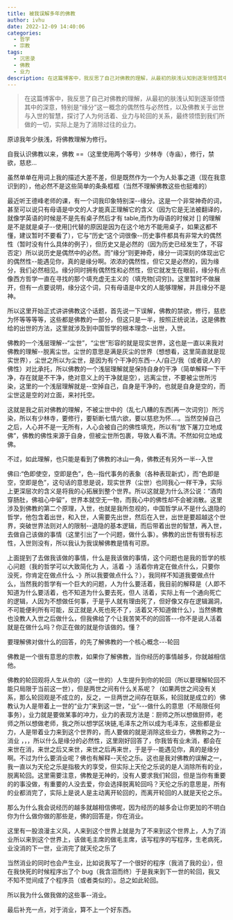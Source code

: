 ```yaml
---
title: 被我误解多年的佛教
author: ivhu
date: 2022-12-09 14:40:06
categories:
  - 哲学
  - 宗教
tags:
  - 沉思录
  - 佛教
  - 业力
description: 在这篇博客中，我反思了自己对佛教的理解，从最初的肤浅认知到逐渐领悟其中的深意，特别是“缘分”这一概念的偶然性与必然性，以及佛教关于出世与入世的智慧，探讨了人为何活着、业力与轮回的关系，最终领悟到我们所做的一切，实际上是为了消除过往的业力。
---
```


> 在这篇博客中，我反思了自己对佛教的理解，从最初的肤浅认知到逐渐领悟其中的深意，特别是“缘分”这一概念的偶然性与必然性，以及佛教关于出世与入世的智慧，探讨了人为何活着、业力与轮回的关系，最终领悟到我们所做的一切，实际上是为了消除过往的业力。

原谅我年少肤浅，将佛教理解为修行。

自我认识佛教以来，佛教 ==（这里使用两个等号）少林寺（寺庙），修行，禁欲，慈悲...

虽然单单在用词上我的描述大差不差，但是既然作为一个为人处事之道（现在我意识到的），他必然不是这些简单的条条框框（当然不理解佛教这些也挺难的）

最近听王德峰老师的课，有一个词我印象特别深--缘分。这是一个非常神奇的词，甚至可以说只有母语是中文的人才能真正理解它的含义（因为它是无法被翻译的，就像学英语的时候是不是先有桌子然后才有 table,而作为母语的时候对 [] 的理解是不是就是桌子--使用[]代替的原因是因为在这个地方不能用桌子，如果这都不懂，建议暂时不要看了），它与”历史“这个词很像--历史事件都具有非常大的偶然性（暂时没有什么具体的例子），但历史又是必然的（因为历史已经发生了，不容否定）所以说历史是偶然中的必然。而”缘分“则更神奇，缘分一词深刻的体现出它的偶然性--能遇见你，真的是缘分啊。浓浓的偶然性，但它又是必然的，因为缘分，我们必然相见。缘分同时拥有偶然性和必然性，但它就发生在眼前，缘分有点像西方哲学一直在寻找的那个填充虚无主义的（填充物[词穷])。这里暂时不做展开，但有一点要说明，缘分这个词，只有母语是中文的人能够理解，并且缘分不是神。

所以这里开始正式讲讲佛教这个话题，首先说一下误解，佛教的禁欲，修行，慈悲为怀等等等等，这些都是佛教的一部分，但这只是一半，按照正统说法，这是佛教给的出世的方法，这里就涉及到中国哲学的根本理念--出世，入世。

佛教的一个浅层理解--“尘世”，“尘世”形容的就是现实世界，这也是一直以来我对佛教的理解--脱离尘世。尘世的意思是满是灰尘的世界（想想看，这里简直就是现实世界），尘世之所以为尘世，是因为有个干净的东西--人/自己/我（或者说人的佛性）对比承托，所以佛教的一个浅层理解就是保持自身的干净（简单解释一下干净，存在就是不干净，绝对意义上的干净就是空），远离尘世，不要被尘世所污染，这里的一个浅层理解就是--空掉自己，自身是干净的，也就是自身是空的，而尘世这是空的对立面，来衬托空。

这就是我之前对佛教的理解，不被尘世中的（乱七八糟的东西[再一次词穷]）所污染，所以有少林寺，要修行，要斩断七情六欲，要以慈悲为怀....。当然空掉自己之后，人心并不是一无所有，人心会被自己的佛性填充，所以有“放下屠刀立地成佛”，佛教的佛性来源于自身，但被尘世所包裹，导致人看不清。不然如何立地成佛。

不过，如此理解，也只能是看到了佛教的冰山一角，佛教还有另外一半--入世

佛曰:“色即使空，空即是色”，色--指代事务的表象（各种表现新式），而“色即是空，空即是色”，这句话的意思是说，现实世界（尘世）也同我心一样干净，实际上更深层次的含义是将我的心拓展到整个世界。所以这就是为什么济公说：“酒肉穿肠肚，佛祖心中留”，世界本就空无一物，而我心中的佛性却不会被消散。这里涉及到佛教的第二个原理，入世，也就是我所忽视的，中国哲学从不是什么退隐的哲学，他包含着出世，和入世，人需要先出世，然后在入世，出世是要超越这个世界，突破世界法则对人的限制--退隐的基本逻辑，而后带着出世的智慧，再入世，去做自己该做的事情（这里引出了一个问题，做什么事）。佛教的出世有很有标志性，入世则没有，所以我认为我误解佛教是情有可原。

上面提到了去做我该做的事情，什么是我该做的事情，这个问题也是我的哲学的核心问题（我的哲学可以大致简化为 人，活着 -》活着你肯定在做点什么，只要你没死，你肯定在做点什么 -》所以我要做点什么？），我同样不知道我要做点什么，当然我的哲学有一个巨大的问题，人为什么要活着，我目前的解释是（人即不知道为什么要活着，也不知道为什么要去死，但人 活着，实际上有一个通向死亡的逻辑，人因为不想做任何事，于是乎人就有理由死了，但好像又存在逻辑漏洞，不可能便利所有可能，反正就是人死也死不了，活着又不知道做什么），当然佛教也没教人入世之后做什么，但我佛给了个让我苦笑不的的回答---你不是说人活着就是在做什么吗？你正在做的就是你该做的。懂？

要理解佛对做什么的回答，的先了解佛教的一个核心概念---轮回

佛教是一个很有意思的宗教，如果你了解佛教，当你经历的事情越多，你就越相信他。

佛教的轮回观将人生从你的（这一世的）人生提升到你的轮回（所以要理解轮回不能只局限于当前这一世），但是两世之间有什么关系呢？（如果两世之间没有关系，那么轮回观是不成立的，反之，一旦两世之间存在联系，轮回就是成立的）佛教认为人是带着上一世的“业力”来到这一世，“业”---做什么的意思（不局限任何事务），业力就是要做某事的冲力，业力的表现方法是：厨师之所以想做厨师，老师之所以想做老师，我之所以想学区块链,毛泽东之所以成为毛泽东，这些都是业力，人是带着业力来到这个世界的，而人要做的就是消除这些业力，佛教称之为--消业 ，，，所以什么是缘分的必然性，这里刚好回答了，你我皆有业未消，都会在来世在消，来世之后又来世，来世之后再来世，于是乎--能遇见你，真的是缘分啊。不过为什么要消业呢？佛也有解释--天伦之乐。这也是我对佛教的误解之一，我一直以为天伦之乐是指极大的享受，但实际上天伦之乐说的是人消除所有的业，脱离轮回。这里需要注意，佛教是无神的，没有人要求我们轮回，但是当你有重要的的事没做，有重要的人没去爱，你会选择脱离轮回吗？天伦之乐的意思是，所有的业都消完了，实际上是说人是主动离开轮回的，而离开轮回的人就是天伦之乐。

那么为什么我会说经历的越多就越相信佛呢，因为经历的越多会让你更加的不明白你为什么做你做的那些是，佛的回答是，你在消业。

这里有一股浪漫主义风，人来到这个世界上就是为了不来到这个世界上，人为了消业所以来到这个世界上，该做毛主席的做毛主席，该写程序的写程序，生老病死，业没消的下一世，业消完了就天伦之乐了

当然消业的同时也会产生业，比如说我写了一个很好的程序（我消了我的业），但在我快死的时候程序出了个 bug（我含泪而终）于是我来到下一世的轮回，我又不知不觉间成了个程序员（或者类似的）。总之如此轮回。

所以我为什么做我做的这些事--消业。

最后补充一点，对于消业，算不上一个好东西。
